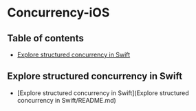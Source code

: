 # Concurrency-iOS

## Table of contents

* [Explore structured concurrency in Swift](#Explore-structured-concurrency-in-Swift)


## Explore structured concurrency in Swift

- [Explore structured concurrency in Swift](Explore structured concurrency in Swift/README.md)

